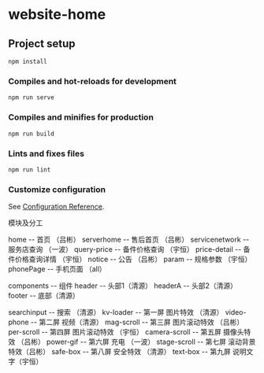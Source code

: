 # website-home

## Project setup
```
npm install
```

### Compiles and hot-reloads for development
```
npm run serve
```

### Compiles and minifies for production
```
npm run build
```

### Lints and fixes files
```
npm run lint
```

### Customize configuration
See [Configuration Reference](https://cli.vuejs.org/config/).


模块及分工

home -- 首页 （吕彬）
serverhome -- 售后首页 （吕彬）
servicenetwork -- 服务店查询 （一波）
query-price -- 备件价格查询 （宇恒）
price-detail -- 备件价格查询详情 （宇恒）
notice -- 公告 （吕彬）
param  -- 规格参数 （宇恒）
phonePage -- 手机页面 （all）

components -- 组件
header -- 头部1（清源）
headerA -- 头部2（清源）
footer -- 底部（清源）

searchinput -- 搜索 （清源）
kv-loader -- 第一屏 图片特效 （清源）
video-phone -- 第二屏  视频（清源）
mag-scroll -- 第三屏 图片滚动特效 （吕彬）
per-scroll -- 第四屏 图片滚动特效 （宇恒）
camera-scroll -- 第五屏 摄像头特效 （吕彬）
power-gif -- 第六屏 充电 （一波）
stage-scroll -- 第七屏 滚动背景特效（吕彬）
safe-box -- 第八屏 安全特效 （清源）
text-box -- 第九屏 说明文字（宇恒）


